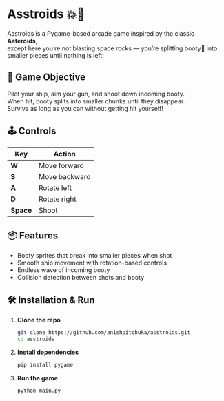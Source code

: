 # Asstroids 💥🍑

Asstroids is a Pygame-based arcade game inspired by the classic **Asteroids**,  
except here you’re not blasting space rocks — you’re splitting booty🍑 into smaller pieces until nothing is left!

## 🎯 Game Objective
Pilot your ship, aim your gun, and shoot down incoming booty.  
When hit, booty splits into smaller chunks until they disappear.  
Survive as long as you can without getting hit yourself!

## 🕹 Controls
| Key | Action |
|-----|--------|
| **W** | Move forward |
| **S** | Move backward |
| **A** | Rotate left |
| **D** | Rotate right |
| **Space** | Shoot |

## 📦 Features
- Booty sprites that break into smaller pieces when shot
- Smooth ship movement with rotation-based controls
- Endless wave of incoming booty
- Collision detection between shots and booty

## 🛠 Installation & Run
1. **Clone the repo**
   ```bash
   git clone https://github.com/anishpitchuka/asstroids.git
   cd asstroids

2. **Install dependencies**
    ```bash
    pip install pygame

3. **Run the game**
    ```bash
    python main.py